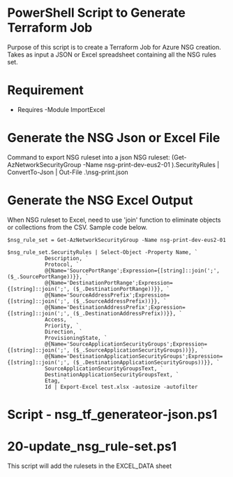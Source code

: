 # PowerShell Script to Generate Terraform Job 

Purpose of this script is to create a Terraform Job for Azure NSG creation.
Takes as input a JSON or Excel spreadsheet containing all the NSG rules set.

# Requirement

- Requires -Module ImportExcel

# Generate the NSG Json or Excel File

Command to export NSG ruleset into a json NSG ruleset:
(Get-AzNetworkSecurityGroup -Name nsg-print-dev-eus2-01 ).SecurityRules | ConvertTo-Json | Out-File .\nsg-print.json


# Generate the NSG Excel Output

When NSG ruleset to Excel, need to use 'join' function to eliminate objects or collections from the CSV. Sample code below.

```
$nsg_rule_set = Get-AzNetworkSecurityGroup -Name nsg-print-dev-eus2-01

$nsg_rule_set.SecurityRules | Select-Object -Property Name, `
            Description, `
            Protocol, `
            @{Name='SourcePortRange';Expression={[string]::join(';', ($_.SourcePortRange))}}, `
            @{Name='DestinationPortRange';Expression={[string]::join(';', ($_.DestinationPortRange))}}, `
            @{Name='SourceAddressPrefix';Expression={[string]::join(';', ($_.SourceAddressPrefix))}}, `
            @{Name='DestinationAddressPrefix';Expression={[string]::join(';', ($_.DestinationAddressPrefix))}}, `
            Access, `
            Priority, `
            Direction, `
            ProvisioningState, `
            @{Name='SourceApplicationSecurityGroups';Expression={[string]::join(';', ($_.SourceApplicationSecurityGroups))}}, `
            @{Name='DestinationApplicationSecurityGroups';Expression={[string]::join(';', ($_.DestinationApplicationSecurityGroups))}}, `
            SourceApplicationSecurityGroupsText, `
            DestinationApplicationSecurityGroupsText, `
            Etag, `
            Id | Export-Excel test.xlsx -autosize -autofilter

```

# Script - nsg_tf_generateor-json.ps1

# 20-update_nsg_rule-set.ps1

This script will add the rulesets in the EXCEL_DATA sheet
